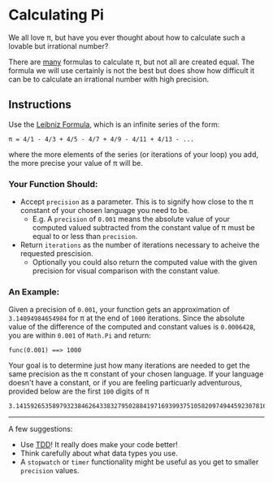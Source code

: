 # Calculating Pi #

We all love π, but have you ever thought about how to calculate such a lovable but irrational number?

There are [many](https://mathworld.wolfram.com/PiFormulas.html) formulas to calculate π, but not all are created equal. The formula we will use certainly is not the best
but does show how difficult it can be to calculate an irrational number with high precision. 

## Instructions ##

Use the [Leibniz Formula](http://en.wikipedia.org/wiki/Leibniz_formula_for_%CF%80), which is an infinite series of the form:
```
π = 4/1 - 4/3 + 4/5 - 4/7 + 4/9 - 4/11 + 4/13 - ...
```
where the more elements of the series (or iterations of your loop) you add, the more precise your value of π will be. 

### Your Function Should: ###
- Accept `precision` as a parameter. This is to signify how close to the π constant of your chosen language you need to be. 
    - E.g. A `precision` of `0.001` means the absolute value of your computed valued subtracted from the constant value of π must be equal to or less than `precision`.
- Return `iterations` as the number of iterations necessary to acheive the requested prescision.
    - Optionally you could also return the computed value with the given precision for visual comparison with the constant value. 

### An Example: ###
Given a precision of `0.001`, your function gets an approximation of `3.14094984654984` for π at the end of `1000` iterations. Since the absolute value of the difference of the computed and constant values is `0.0006428`, you are within `0.001` of `Math.Pi` and return:
```
func(0.001) ==> 1000
```

Your goal is to determine just how many iterations are needed to get the same precision as the π constant of your chosen language. If your language doesn't have a constant, or if you are feeling particuarly adventurous, provided below are the first `100` digits of π
```
3.1415926535897932384626433832795028841971693993751058209749445923078164062862089986280348253421170679
```

---
A few suggestions:
- Use [TDD](https://www.martinfowler.com/bliki/TestDrivenDevelopment.html)! It really does make your code better!
- Think carefully about what data types you use. 
- A `stopwatch` or `timer` functionality might be useful as you get to smaller `precision` values. 